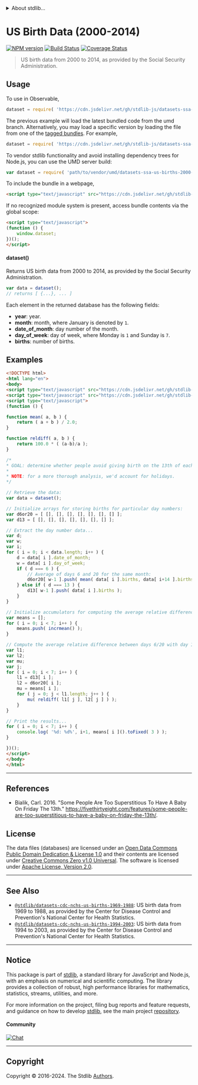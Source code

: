 <!--

@license Apache-2.0

Copyright (c) 2019 The Stdlib Authors.

Licensed under the Apache License, Version 2.0 (the "License");
you may not use this file except in compliance with the License.
You may obtain a copy of the License at

   http://www.apache.org/licenses/LICENSE-2.0

Unless required by applicable law or agreed to in writing, software
distributed under the License is distributed on an "AS IS" BASIS,
WITHOUT WARRANTIES OR CONDITIONS OF ANY KIND, either express or implied.
See the License for the specific language governing permissions and
limitations under the License.

-->


<details>
  <summary>
    About stdlib...
  </summary>
  <p>We believe in a future in which the web is a preferred environment for numerical computation. To help realize this future, we've built stdlib. stdlib is a standard library, with an emphasis on numerical and scientific computation, written in JavaScript (and C) for execution in browsers and in Node.js.</p>
  <p>The library is fully decomposable, being architected in such a way that you can swap out and mix and match APIs and functionality to cater to your exact preferences and use cases.</p>
  <p>When you use stdlib, you can be absolutely certain that you are using the most thorough, rigorous, well-written, studied, documented, tested, measured, and high-quality code out there.</p>
  <p>To join us in bringing numerical computing to the web, get started by checking us out on <a href="https://github.com/stdlib-js/stdlib">GitHub</a>, and please consider <a href="https://opencollective.com/stdlib">financially supporting stdlib</a>. We greatly appreciate your continued support!</p>
</details>

# US Birth Data (2000-2014)

[![NPM version][npm-image]][npm-url] [![Build Status][test-image]][test-url] [![Coverage Status][coverage-image]][coverage-url] <!-- [![dependencies][dependencies-image]][dependencies-url] -->

> US birth data from 2000 to 2014, as provided by the Social Security Administration.



<section class="usage">

## Usage

To use in Observable,

```javascript
dataset = require( 'https://cdn.jsdelivr.net/gh/stdlib-js/datasets-ssa-us-births-2000-2014@umd/browser.js' )
```
The previous example will load the latest bundled code from the umd branch. Alternatively, you may load a specific version by loading the file from one of the [tagged bundles](https://github.com/stdlib-js/datasets-ssa-us-births-2000-2014/tags). For example,

```javascript
dataset = require( 'https://cdn.jsdelivr.net/gh/stdlib-js/datasets-ssa-us-births-2000-2014@v0.2.0-umd/browser.js' )
```

To vendor stdlib functionality and avoid installing dependency trees for Node.js, you can use the UMD server build:

```javascript
var dataset = require( 'path/to/vendor/umd/datasets-ssa-us-births-2000-2014/index.js' )
```

To include the bundle in a webpage,

```html
<script type="text/javascript" src="https://cdn.jsdelivr.net/gh/stdlib-js/datasets-ssa-us-births-2000-2014@umd/browser.js"></script>
```

If no recognized module system is present, access bundle contents via the global scope:

```html
<script type="text/javascript">
(function () {
    window.dataset;
})();
</script>
```

#### dataset()

Returns US birth data from 2000 to 2014, as provided by the Social Security Administration.

```javascript
var data = dataset();
// returns [ {...}, ... ]
```

Each element in the returned database has the following fields:

-   **year**: year.
-   **month**: month, where January is denoted by `1`.
-   **date_of_month**: day number of the month.
-   **day_of_week**: day of week, where Monday is `1` and Sunday is `7`.
-   **births**: number of births.

</section>

<!-- /.usage -->

<section class="examples">

## Examples

<!-- eslint no-undef: "error" -->

```html
<!DOCTYPE html>
<html lang="en">
<body>
<script type="text/javascript" src="https://cdn.jsdelivr.net/gh/stdlib-js/stats-incr-mean@umd/browser.js"></script>
<script type="text/javascript" src="https://cdn.jsdelivr.net/gh/stdlib-js/datasets-ssa-us-births-2000-2014@umd/browser.js"></script>
<script type="text/javascript">
(function () {

function mean( a, b ) {
    return ( a + b ) / 2.0;
}

function reldiff( a, b ) {
    return 100.0 * ( (a-b)/a );
}

/*
* GOAL: determine whether people avoid giving birth on the 13th of each month.
*
* NOTE: for a more thorough analysis, we'd account for holidays.
*/

// Retrieve the data:
var data = dataset();

// Initialize arrays for storing births for particular day numbers:
var d6or20 = [ [], [], [], [], [], [], [] ];
var d13 = [ [], [], [], [], [], [], [] ];

// Extract the day number data...
var d;
var w;
var i;
for ( i = 0; i < data.length; i++ ) {
    d = data[ i ].date_of_month;
    w = data[ i ].day_of_week;
    if ( d === 6 ) {
        // Average of days 6 and 20 for the same month:
        d6or20[ w-1 ].push( mean( data[ i ].births, data[ i+14 ].births ) );
    } else if ( d === 13 ) {
        d13[ w-1 ].push( data[ i ].births );
    }
}

// Initialize accumulators for computing the average relative difference...
var means = [];
for ( i = 0; i < 7; i++ ) {
    means.push( incrmean() );
}

// Compute the average relative difference between days 6/20 with day 13...
var l1;
var l2;
var mu;
var j;
for ( i = 0; i < 7; i++ ) {
    l1 = d13[ i ];
    l2 = d6or20[ i ];
    mu = means[ i ];
    for ( j = 0; j < l1.length; j++ ) {
        mu( reldiff( l1[ j ], l2[ j ] ) );
    }
}

// Print the results...
for ( i = 0; i < 7; i++ ) {
    console.log( '%d: %d%', i+1, means[ i ]().toFixed( 3 ) );
}

})();
</script>
</body>
</html>
```

</section>

<!-- /.examples -->



* * *

<section class="references">

## References

-   Bialik, Carl. 2016. "Some People Are Too Superstitious To Have A Baby On Friday The 13th." <https://fivethirtyeight.com/features/some-people-are-too-superstitious-to-have-a-baby-on-friday-the-13th/>.

</section>

<!-- /.references -->

<!-- <license> -->

## License

The data files (databases) are licensed under an [Open Data Commons Public Domain Dedication & License 1.0][pddl-1.0] and their contents are licensed under [Creative Commons Zero v1.0 Universal][cc0]. The software is licensed under [Apache License, Version 2.0][apache-license].

<!-- </license> -->

<!-- Section for related `stdlib` packages. Do not manually edit this section, as it is automatically populated. -->

<section class="related">

* * *

## See Also

-   <span class="package-name">[`@stdlib/datasets-cdc-nchs-us-births-1969-1988`][@stdlib/datasets/cdc-nchs-us-births-1969-1988]</span><span class="delimiter">: </span><span class="description">US birth data from 1969 to 1988, as provided by the Center for Disease Control and Prevention's National Center for Health Statistics.</span>
-   <span class="package-name">[`@stdlib/datasets-cdc-nchs-us-births-1994-2003`][@stdlib/datasets/cdc-nchs-us-births-1994-2003]</span><span class="delimiter">: </span><span class="description">US birth data from 1994 to 2003, as provided by the Center for Disease Control and Prevention's National Center for Health Statistics.</span>

</section>

<!-- /.related -->

<!-- Section for all links. Make sure to keep an empty line after the `section` element and another before the `/section` close. -->


<section class="main-repo" >

* * *

## Notice

This package is part of [stdlib][stdlib], a standard library for JavaScript and Node.js, with an emphasis on numerical and scientific computing. The library provides a collection of robust, high performance libraries for mathematics, statistics, streams, utilities, and more.

For more information on the project, filing bug reports and feature requests, and guidance on how to develop [stdlib][stdlib], see the main project [repository][stdlib].

#### Community

[![Chat][chat-image]][chat-url]

---

## Copyright

Copyright &copy; 2016-2024. The Stdlib [Authors][stdlib-authors].

</section>

<!-- /.stdlib -->

<!-- Section for all links. Make sure to keep an empty line after the `section` element and another before the `/section` close. -->

<section class="links">

[npm-image]: http://img.shields.io/npm/v/@stdlib/datasets-ssa-us-births-2000-2014.svg
[npm-url]: https://npmjs.org/package/@stdlib/datasets-ssa-us-births-2000-2014

[test-image]: https://github.com/stdlib-js/datasets-ssa-us-births-2000-2014/actions/workflows/test.yml/badge.svg?branch=v0.2.0
[test-url]: https://github.com/stdlib-js/datasets-ssa-us-births-2000-2014/actions/workflows/test.yml?query=branch:v0.2.0

[coverage-image]: https://img.shields.io/codecov/c/github/stdlib-js/datasets-ssa-us-births-2000-2014/main.svg
[coverage-url]: https://codecov.io/github/stdlib-js/datasets-ssa-us-births-2000-2014?branch=main

<!--

[dependencies-image]: https://img.shields.io/david/stdlib-js/datasets-ssa-us-births-2000-2014.svg
[dependencies-url]: https://david-dm.org/stdlib-js/datasets-ssa-us-births-2000-2014/main

-->

[chat-image]: https://img.shields.io/gitter/room/stdlib-js/stdlib.svg
[chat-url]: https://app.gitter.im/#/room/#stdlib-js_stdlib:gitter.im

[stdlib]: https://github.com/stdlib-js/stdlib

[stdlib-authors]: https://github.com/stdlib-js/stdlib/graphs/contributors

[cli-section]: https://github.com/stdlib-js/datasets-ssa-us-births-2000-2014#cli
[cli-url]: https://github.com/stdlib-js/datasets-ssa-us-births-2000-2014/tree/cli
[@stdlib/datasets-ssa-us-births-2000-2014]: https://github.com/stdlib-js/datasets-ssa-us-births-2000-2014/tree/main

[umd]: https://github.com/umdjs/umd
[es-module]: https://developer.mozilla.org/en-US/docs/Web/JavaScript/Guide/Modules

[deno-url]: https://github.com/stdlib-js/datasets-ssa-us-births-2000-2014/tree/deno
[deno-readme]: https://github.com/stdlib-js/datasets-ssa-us-births-2000-2014/blob/deno/README.md
[umd-url]: https://github.com/stdlib-js/datasets-ssa-us-births-2000-2014/tree/umd
[umd-readme]: https://github.com/stdlib-js/datasets-ssa-us-births-2000-2014/blob/umd/README.md
[esm-url]: https://github.com/stdlib-js/datasets-ssa-us-births-2000-2014/tree/esm
[esm-readme]: https://github.com/stdlib-js/datasets-ssa-us-births-2000-2014/blob/esm/README.md
[branches-url]: https://github.com/stdlib-js/datasets-ssa-us-births-2000-2014/blob/main/branches.md

[pddl-1.0]: http://opendatacommons.org/licenses/pddl/1.0/

[cc0]: https://creativecommons.org/publicdomain/zero/1.0

[apache-license]: https://www.apache.org/licenses/LICENSE-2.0

[csv]: https://tools.ietf.org/html/rfc4180

<!-- <related-links> -->

[@stdlib/datasets/cdc-nchs-us-births-1969-1988]: https://github.com/stdlib-js/datasets-cdc-nchs-us-births-1969-1988/tree/umd

[@stdlib/datasets/cdc-nchs-us-births-1994-2003]: https://github.com/stdlib-js/datasets-cdc-nchs-us-births-1994-2003/tree/umd

<!-- </related-links> -->

</section>

<!-- /.links -->
